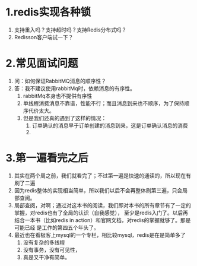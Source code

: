 # 1.redis实现各种锁
1.  支持重入吗？支持超时吗？支持Redis分布式吗？
2.  Redisson客户端试一下？




# 2.常见面试问题
1.  问：如何保证RabbitMQ消息的顺序性？
2.  答：我不建议使用rabbitMq时，依赖消息的有序性。
    1.  rabbitMq本身也不提供有序性
    2.  单线程消费消息不靠谱，性能不行；而且消息到来也不顺序，为了保持顺序代价太大。
    3.  但是我们还真的遇到了这样的情况：
        1.  订单确认的消息早于订单创建的消息到来，这是订单确认消息的消费
        2.  



# 3.第一遍看完之后
1.  其实在两个周之前，我们就看完了；不过第一遍是快速的通读的，所以现在有刷了二遍
2.  因为redis整体的实现相当简单，所以我们以后不会再整体刷第三遍，只会局部查阅。
3.  局部查阅，对啊；通过对这本书的阅读，我们即对本书的所有章节有了一定的掌握，对redis也有了全局的认识（自我感觉），
    至少是redis入门了。以后再结合一本书（比如redis in action）和官网文档，对redis的掌握就够了。那是可能已经
    是工作的第四五个年头了。
4.  最近也在看极客上mysql的一个专栏，相比较mysql，redis是在是简单多了
    1.  没有复杂的多线程
    2.  没有事务，没有可见性，
    3.  真是又干净有简单。
